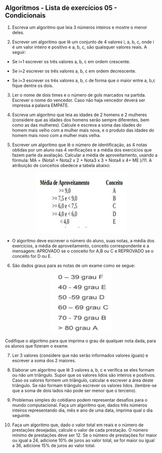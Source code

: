 ## Algoritmos - Lista de exercícios 05 - Condicionais

1) Escreva um algoritmo que leia 3 números inteiros e mostre o menor deles.

2) Escrever um algoritmo que lê um conjunto de 4 valores i, a, b, c, onde i é um valor inteiro e positivo e  a, b, c, são quaisquer valores reais. A seguir:
- Se i=1 escrever os três valores a, b, c em ordem crescente.

- Se i=2 escrever os três valores a, b, c em ordem decrescente.

- Se i=3 escrever os três valores a, b, c de forma que o maior entre a, b,c fique dentre os dois.
3) Ler o nome de dois times e o número de gols marcados na partida. Escrever o nome do vencedor. Caso não haja vencedor deverá ser impressa a palavra EMPATE.

4) Escreva um algoritmo que leia as idades de 2 homens e 2 mulheres (considere que as idades dos homens serão sempre diferentes, bem como as das mulheres). Calcule e escreva a soma das idades do homem mais velho com a mulher mais nova, e o produto das idades do homem mais novo com a mulher mais velha.

5) Escrever um algoritmo que lê o número de identificação, as 4 notas obtidas por um aluno nas 4 verificações e a média dos exercícios que fazem parte da avaliação. Calcular a média de aproveitamento, usando a fórmula: MA = (Nota1 + Nota2 x 2 + Nota3 x 3 + Nota4 x 4+ ME )/11. A atribuição de conceitos obedece a tabela abaixo:

<p align="center">
  <img src="./imagens/tabelaConceitos.jpg" alt="" width="300" height="200">
</p>

* O algoritmo deve escrever o número do aluno, suas notas, a média dos exercícios, a média de aproveitamento, conceito correspondente e a mensagem: APROVADO se o conceito for A,B ou C e REPROVADO se o
  conceito for D ou E.
6) São dados graus para as notas de um exame como se segue:

<p align="center">
  <img src="./imagens/tabelaGraus.jpg" alt="" width="200" height="200">
</p>

Codifique o algoritmo para que imprima o grau de qualquer nota dada, para os alunos que fizeram o exame.

7) Ler 3 valores (considere que não serão informados valores iguais) e escrever a soma dos 2 maiores.

8) Elaborar um algoritmo que lê 3 valores a, b, c e verifica se eles formam ou não um triângulo. Supor que os valores lidos são inteiros e positivos. Caso os valores formem um triângulo, calcular e escrever a área deste triângulo. Se não formam triângulo escrever os valores lidos. (lembre-se que a soma de
   dois lados não pode ser menor que o terceiro).

9) Problemas simples do cotidiano podem representar desafios para o mundo computacional. Faça um algoritmo que, dados três números inteiros representando dia, mês e ano de uma data, imprima qual o dia seguinte.

10) Faça um algoritmo que, dado o valor total em reais e o número de prestações desejadas, calcule o valor de cada prestação. O número mínimo de prestações deve ser 12. Se o número de prestações for maior ou igual a 24, adicione 10% de juros ao valor total, se for maior ou igual a 36, adicione 15% de juros ao valor total.